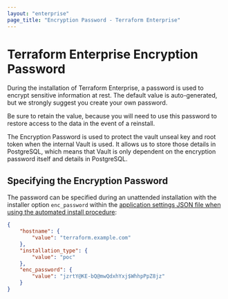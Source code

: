 ```yaml
---
layout: "enterprise"
page_title: "Encryption Password - Terraform Enterprise"
---
```


# Terraform Enterprise Encryption Password

During the installation of Terraform Enterprise,
a password is used to encrypt sensitive information at
rest. The default value is auto-generated, but we
strongly suggest you create your own password.

Be sure to retain the value, because you will need
to use this password to restore access to the data
in the event of a reinstall.

The Encryption Password is used to protect the vault unseal
key and root token when the internal Vault is used.
It allows us to store those details in PostgreSQL,
which means that Vault is only dependent on the
encryption password itself and details in PostgreSQL.

## Specifying the Encryption Password

The password can be specified during an unattended
installation with the installer option `enc_password`
within the [application settings JSON file when
using the automated install procedure](/docs/enterprise/private/automating-the-installer.html#available-settings):

```json
{
    "hostname": {
        "value": "terraform.example.com"
    },
    "installation_type": {
        "value": "poc"
    },
    "enc_password": {
        "value": "jzrtY@KE-bQ@mwQdxhYxj$WhhpPpZ8jz"
    }
}
```
